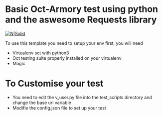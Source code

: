# Basic Oct-Armory test using python and the aswesome Requests library

[![N|Solid](http://docs.python-requests.org/en/master/_static/requests-sidebar.png)](http://docs.python-requests.org/en/master/)

To use this template you need to setup your env first, you will need

  - Virtualenv set with python3
  - Oct testing suite properly installed on your virtualenv
  - Magic

# To Customise your test

  - You need to edit the v_user.py file into the test_scripts directory and change the base url variable
  - Modifie the config.json file to set up your test



